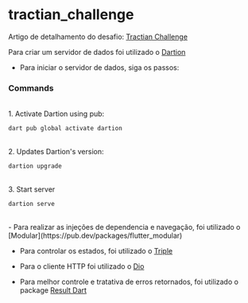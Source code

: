 # tractian_challenge

Artigo de detalhamento do desafio: [Tractian Challenge](https://tractian.notion.site/Mobile-Software-Engineer-ff31e345bdd348869d6a8b8ea352a96c)

Para criar um servidor de dados foi utilizado o [Dartion](https://pub.dev/packages/dartion)

- Para iniciar o servidor de dados, siga os passos:

### **Commands**

<br>
1. Activate Dartion using pub:

```
dart pub global activate dartion
```

<br>
2. Updates Dartion's version:

```
dartion upgrade
```

<br>
3. Start server

```
dartion serve
```

<br>
- Para realizar as injeções de dependencia e navegação, foi utilizado o [Modular](https://pub.dev/packages/flutter_modular)

- Para controlar os estados, foi utilizado o [Triple](https://pub.dev/packages/flutter_triple)

- Para o cliente HTTP foi utilizado o [Dio](https://pub.dev/packages/dio)

- Para melhor controle e tratativa de erros retornados, foi utilizado o package [Result Dart](https://pub.dev/packages/result_dart)
